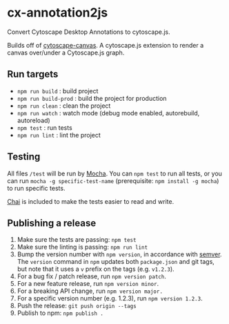 # cx-annotation2js

Convert Cytoscape Desktop Annotations to cytoscape.js.

Builds off of [cytoscape-canvas]('https://github.com/classcraft/cytoscape.js-canvas'). A cytoscape.js extension to render a canvas over/under a Cytoscape.js graph.

## Run targets

- `npm run build` : build project
- `npm run build-prod` : build the project for production
- `npm run clean` : clean the project
- `npm run watch` : watch mode (debug mode enabled, autorebuild, autoreload)
- `npm test` : run tests
- `npm run lint` : lint the project

## Testing

All files `/test` will be run by [Mocha](https://mochajs.org/). You can `npm test` to run all tests, or you can run `mocha -g specific-test-name` (prerequisite: `npm install -g mocha`) to run specific tests.

[Chai](http://chaijs.com/) is included to make the tests easier to read and write.

## Publishing a release

1. Make sure the tests are passing: `npm test`
1. Make sure the linting is passing: `npm run lint`
1. Bump the version number with `npm version`, in accordance with [semver](http://semver.org/). The `version` command in `npm` updates both `package.json` and git tags, but note that it uses a `v` prefix on the tags (e.g. `v1.2.3`).
1. For a bug fix / patch release, run `npm version patch`.
1. For a new feature release, run `npm version minor`.
1. For a breaking API change, run `npm version major.`
1. For a specific version number (e.g. 1.2.3), run `npm version 1.2.3`.
1. Push the release: `git push origin --tags`
1. Publish to npm: `npm publish .`

